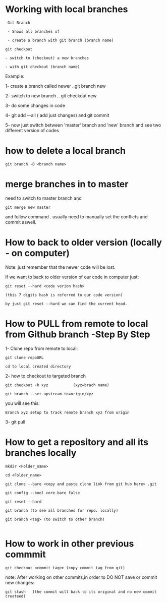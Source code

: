# Working with local branches

```
 Git Branch

 - Shows all branches of

 - create a branch with git branch (branch name)

```

```
git checkout

- switch to (checkout) a new branches

- with git checkout (branch name)

```

Example:

1- create a branch called newer ..git branch new

2- switch to new branch .. git checkout new

3- do some changes in code

4- git add --all ( add just changes) and git commit

5- now just switch between 'master' branch and 'new' branch and see two different version of codes

# how to delete a local branch

```
git branch -D <branch name>

```

# merge branches in to master

need to switch to master branch and

```
git merge new master
```
and follow command . usually need to manually set the conflicts and commit aswell.


# How to back to older version (locally - on computer)

Note: just remember that the newer code will be lost.

If we want to back to older version of our code in computer just:

```
git reset --hard <code verion hash>     

(this 7 digits hash is referred to our code version)

by just git reset --hard we can find the current head.

```


# How to PULL from remote to local from  Github branch -Step By Step

1- Clone repo from remote to local:

```
git clone repoURL

cd to local created directory

```

2- how to checkout to targeted branch

```
git checkout -b xyz           (xyz=brach name)

```
```
git branch --set-upstream-to=origin/xyz
```
you will see this:

```
Branch xyz setup to track remote branch xyz from origin
```
3- git pull

# How to get a repository and all its branches locally

```
mkdir <Folder_name>

cd <Folder_name>

git clone --bare <copy and paste clone link from git hub here> .git

git config --bool core.bare false

git reset --hard

git branch (to see all branches for repo. locally)

git branch <tag> (to switch to other branch)


```
# How to work in other previous commmit

```
git checkout <commit tage> (copy commit tag from git)

```
note: After working on other commits,in order to DO NOT  save or commit new changes:

```
git stash   (the commit will back to its original and no new commit createed)

```
